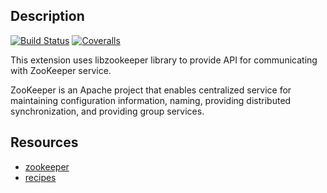Description
-----------

[![Build Status](https://img.shields.io/travis/fabiorphp/php-zookeeper/master.svg?style=flat-square)](https://travis-ci.org/fabiorphp/php-zookeeper)
[![Coveralls](https://img.shields.io/coveralls/fabiorphp/php-zookeeper.svg?style=flat-square)](https://coveralls.io/r/fabiorphp/php-zookeeper?branch=master)


This extension uses libzookeeper library to provide API for communicating with
ZooKeeper service.

ZooKeeper is an Apache project that enables centralized service for maintaining
configuration information, naming, providing distributed synchronization, and
providing group services.

Resources
---------
 * [zookeeper](http://hadoop.apache.org/zookeeper/)
 * [recipes](https://github.com/Gutza/php-zookeeper-recipes)
